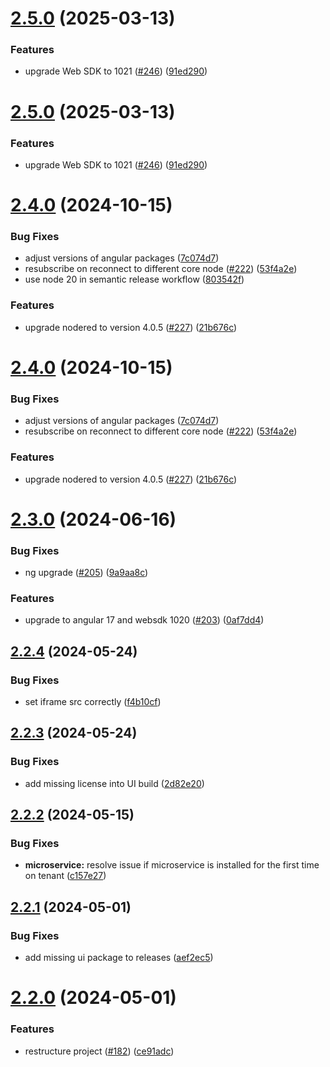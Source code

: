 # [2.5.0](https://github.com/Cumulocity-IoT/cumulocity-node-red/compare/v2.4.0...v2.5.0) (2025-03-13)


### Features

* upgrade Web SDK to 1021 ([#246](https://github.com/Cumulocity-IoT/cumulocity-node-red/issues/246)) ([91ed290](https://github.com/Cumulocity-IoT/cumulocity-node-red/commit/91ed29037c3d0f1f49d4ce684020bb16cfa10f75))

# [2.5.0](https://github.com/Cumulocity-IoT/cumulocity-node-red/compare/v2.4.0...v2.5.0) (2025-03-13)


### Features

* upgrade Web SDK to 1021 ([#246](https://github.com/Cumulocity-IoT/cumulocity-node-red/issues/246)) ([91ed290](https://github.com/Cumulocity-IoT/cumulocity-node-red/commit/91ed29037c3d0f1f49d4ce684020bb16cfa10f75))

# [2.4.0](https://github.com/Cumulocity-IoT/cumulocity-node-red/compare/v2.3.0...v2.4.0) (2024-10-15)


### Bug Fixes

* adjust versions of angular packages ([7c074d7](https://github.com/Cumulocity-IoT/cumulocity-node-red/commit/7c074d71fb65aca431540341b301986de4876042))
* resubscribe on reconnect to different core node ([#222](https://github.com/Cumulocity-IoT/cumulocity-node-red/issues/222)) ([53f4a2e](https://github.com/Cumulocity-IoT/cumulocity-node-red/commit/53f4a2e1441a80e46a314e3281c0a928ffd8c355))
* use node 20 in semantic release workflow ([803542f](https://github.com/Cumulocity-IoT/cumulocity-node-red/commit/803542ff0bb73d4cece676108364446ce72ce787))


### Features

* upgrade nodered to version 4.0.5 ([#227](https://github.com/Cumulocity-IoT/cumulocity-node-red/issues/227)) ([21b676c](https://github.com/Cumulocity-IoT/cumulocity-node-red/commit/21b676ca67079d4f0fccb3414aee94597790b2ab))

# [2.4.0](https://github.com/Cumulocity-IoT/cumulocity-node-red/compare/v2.3.0...v2.4.0) (2024-10-15)


### Bug Fixes

* adjust versions of angular packages ([7c074d7](https://github.com/Cumulocity-IoT/cumulocity-node-red/commit/7c074d71fb65aca431540341b301986de4876042))
* resubscribe on reconnect to different core node ([#222](https://github.com/Cumulocity-IoT/cumulocity-node-red/issues/222)) ([53f4a2e](https://github.com/Cumulocity-IoT/cumulocity-node-red/commit/53f4a2e1441a80e46a314e3281c0a928ffd8c355))


### Features

* upgrade nodered to version 4.0.5 ([#227](https://github.com/Cumulocity-IoT/cumulocity-node-red/issues/227)) ([21b676c](https://github.com/Cumulocity-IoT/cumulocity-node-red/commit/21b676ca67079d4f0fccb3414aee94597790b2ab))

# [2.3.0](https://github.com/Cumulocity-IoT/cumulocity-node-red/compare/v2.2.4...v2.3.0) (2024-06-16)


### Bug Fixes

* ng upgrade ([#205](https://github.com/Cumulocity-IoT/cumulocity-node-red/issues/205)) ([9a9aa8c](https://github.com/Cumulocity-IoT/cumulocity-node-red/commit/9a9aa8c497cf5bcd4f22dee6ebbb20ad691f670c))


### Features

* upgrade to angular 17 and websdk 1020 ([#203](https://github.com/Cumulocity-IoT/cumulocity-node-red/issues/203)) ([0af7dd4](https://github.com/Cumulocity-IoT/cumulocity-node-red/commit/0af7dd45a0ff6c7d78ced6cc1f33f982a4ef388f))

## [2.2.4](https://github.com/Cumulocity-IoT/cumulocity-node-red/compare/v2.2.3...v2.2.4) (2024-05-24)


### Bug Fixes

* set iframe src correctly ([f4b10cf](https://github.com/Cumulocity-IoT/cumulocity-node-red/commit/f4b10cf41f14616efa6b6017b2aa995b62b52f95))

## [2.2.3](https://github.com/Cumulocity-IoT/cumulocity-node-red/compare/v2.2.2...v2.2.3) (2024-05-24)


### Bug Fixes

* add missing license into UI build ([2d82e20](https://github.com/Cumulocity-IoT/cumulocity-node-red/commit/2d82e20f3aa04dec6c6269cd21e262924719ee91))

## [2.2.2](https://github.com/Cumulocity-IoT/cumulocity-node-red/compare/v2.2.1...v2.2.2) (2024-05-15)


### Bug Fixes

* **microservice:** resolve issue if microservice is installed for the first time on tenant ([c157e27](https://github.com/Cumulocity-IoT/cumulocity-node-red/commit/c157e277f8b1d41c6b3557671183781412ec4501))

## [2.2.1](https://github.com/Cumulocity-IoT/cumulocity-node-red/compare/v2.2.0...v2.2.1) (2024-05-01)


### Bug Fixes

* add missing ui package to releases ([aef2ec5](https://github.com/Cumulocity-IoT/cumulocity-node-red/commit/aef2ec541e8e28aa5381a1d36d01015ebeb6e859))

# [2.2.0](https://github.com/Cumulocity-IoT/cumulocity-node-red/compare/v2.1.2...v2.2.0) (2024-05-01)


### Features

* restructure project ([#182](https://github.com/Cumulocity-IoT/cumulocity-node-red/issues/182)) ([ce91adc](https://github.com/Cumulocity-IoT/cumulocity-node-red/commit/ce91adc1335484092bdc27d92202cf63ee75faed))
